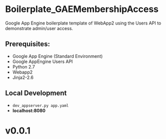 Boilerplate_GAEMembershipAccess
=================================
Google App Engine boilerplate template of WebApp2 using the Users API to demonstrate admin/user access.

Prerequisites: 
----------------
- Google App Engine (Standard Environment) 
- Google AppEngine Users API
- Python 2.7
- Webapp2
- Jinja2-2.6


Local Development
-----------------
- `dev_appserver.py app.yaml`
- **localhost:8080**



# v0.0.1
